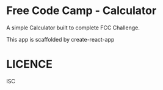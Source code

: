 # Free Code Camp - Calculator

A simple Calculator built to complete FCC Challenge.

This app is scaffolded by create-react-app

# LICENCE

ISC



